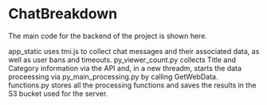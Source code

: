 # ChatBreakdown
The main code for the backend of the project is shown here.

app_static uses tmi.js to collect chat messages and their associated data, as well as user bans and timeouts.
py_viewer_count.py collects Title and Category information via the API and, in a new threadm, starts the data proceessing via py_main_processing.py by calling GetWebData.
functions.py stores all the processing functions and saves the results in the S3 bucket used for the server.
